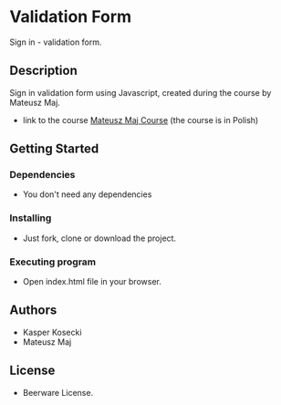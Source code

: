 # Validation Form

Sign in - validation form.

## Description

Sign in validation form using Javascript, created during the course by Mateusz Maj.
* link to the course [Mateusz Maj Course](https://www.udemy.com/course/javascript-jedyny-kurs-ktorego-potrzebujesz/) (the course is in Polish)

## Getting Started
### Dependencies

* You don't need any dependencies

### Installing

* Just fork, clone or download the project.

### Executing program

* Open index.html file in your browser.

## Authors

* Kasper Kosecki
* Mateusz Maj

## License

* Beerware License.

